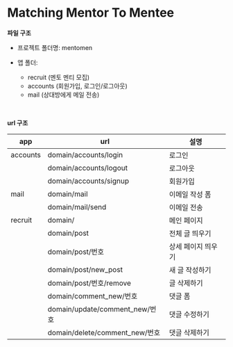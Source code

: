 # Matching Mentor To Mentee

**파일 구조**

* 프로젝트 폴더명: mentomen

* 앱 폴더:

    * recruit (멘토 멘티 모집)
    * accounts (회원가입, 로그인/로그아웃)
    * mail (상대방에게 메일 전송)

<br>

**url 구조**

|app|url|설명|
|---|---|---|
|accounts|domain/accounts/login|로그인|
||domain/accounts/logout|로그아웃|
||domain/accounts/signup|회원가입|
|mail|domain/mail|이메일 작성 폼|
||domain/mail/send|이메일 전송|
|recruit|domain/|메인 페이지|
||domain/post|전체 글 띄우기|
||domain/post/번호|상세 페이지 띄우기|
||domain/post/new_post|새 글 작성하기|
||domain/post/번호/remove|글 삭제하기|
||domain/comment_new/번호|댓글 폼|
||domain/update/comment_new/번호|댓글 수정하기|
||domain/delete/comment_new/번호|댓글 삭제하기|